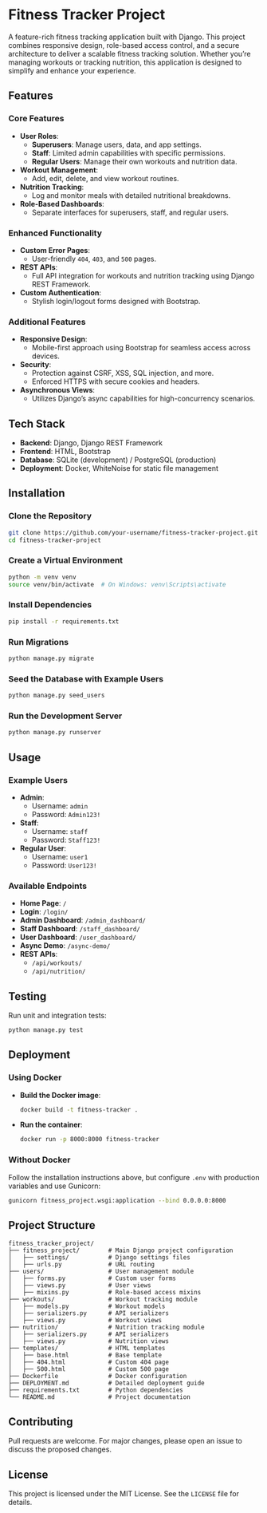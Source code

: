 
# Fitness Tracker Project

A feature-rich fitness tracking application built with Django. This project combines responsive design, role-based access control, and a secure architecture to deliver a scalable fitness tracking solution. Whether you’re managing workouts or tracking nutrition, this application is designed to simplify and enhance your experience.

## Features

### Core Features
- **User Roles**:
  - **Superusers**: Manage users, data, and app settings.
  - **Staff**: Limited admin capabilities with specific permissions.
  - **Regular Users**: Manage their own workouts and nutrition data.
- **Workout Management**:
  - Add, edit, delete, and view workout routines.
- **Nutrition Tracking**:
  - Log and monitor meals with detailed nutritional breakdowns.
- **Role-Based Dashboards**:
  - Separate interfaces for superusers, staff, and regular users.

### Enhanced Functionality
- **Custom Error Pages**:
  - User-friendly `404`, `403`, and `500` pages.
- **REST APIs**:
  - Full API integration for workouts and nutrition tracking using Django REST Framework.
- **Custom Authentication**:
  - Stylish login/logout forms designed with Bootstrap.

### Additional Features
- **Responsive Design**:
  - Mobile-first approach using Bootstrap for seamless access across devices.
- **Security**:
  - Protection against CSRF, XSS, SQL injection, and more.
  - Enforced HTTPS with secure cookies and headers.
- **Asynchronous Views**:
  - Utilizes Django’s async capabilities for high-concurrency scenarios.

## Tech Stack

- **Backend**: Django, Django REST Framework
- **Frontend**: HTML, Bootstrap
- **Database**: SQLite (development) / PostgreSQL (production)
- **Deployment**: Docker, WhiteNoise for static file management

## Installation

### Clone the Repository
```bash
git clone https://github.com/your-username/fitness-tracker-project.git
cd fitness-tracker-project
```

### Create a Virtual Environment
```bash
python -m venv venv
source venv/bin/activate  # On Windows: venv\Scripts\activate
```

### Install Dependencies
```bash
pip install -r requirements.txt
```

### Run Migrations
```bash
python manage.py migrate
```

### Seed the Database with Example Users
```bash
python manage.py seed_users
```

### Run the Development Server
```bash
python manage.py runserver
```

## Usage

### Example Users
- **Admin**:
  - Username: `admin`
  - Password: `Admin123!`
- **Staff**:
  - Username: `staff`
  - Password: `Staff123!`
- **Regular User**:
  - Username: `user1`
  - Password: `User123!`

### Available Endpoints
- **Home Page**: `/`
- **Login**: `/login/`
- **Admin Dashboard**: `/admin_dashboard/`
- **Staff Dashboard**: `/staff_dashboard/`
- **User Dashboard**: `/user_dashboard/`
- **Async Demo**: `/async-demo/`
- **REST APIs**:
  - `/api/workouts/`
  - `/api/nutrition/`

## Testing

Run unit and integration tests:
```bash
python manage.py test
```

## Deployment

### Using Docker
- **Build the Docker image**:
  ```bash
  docker build -t fitness-tracker .
  ```
- **Run the container**:
  ```bash
  docker run -p 8000:8000 fitness-tracker
  ```

### Without Docker
Follow the installation instructions above, but configure `.env` with production variables and use Gunicorn:
```bash
gunicorn fitness_project.wsgi:application --bind 0.0.0.0:8000
```

## Project Structure

```plaintext
fitness_tracker_project/
├── fitness_project/        # Main Django project configuration
│   ├── settings/           # Django settings files
│   ├── urls.py             # URL routing
├── users/                  # User management module
│   ├── forms.py            # Custom user forms
│   ├── views.py            # User views
│   ├── mixins.py           # Role-based access mixins
├── workouts/               # Workout tracking module
│   ├── models.py           # Workout models
│   ├── serializers.py      # API serializers
│   ├── views.py            # Workout views
├── nutrition/              # Nutrition tracking module
│   ├── serializers.py      # API serializers
│   ├── views.py            # Nutrition views
├── templates/              # HTML templates
│   ├── base.html           # Base template
│   ├── 404.html            # Custom 404 page
│   ├── 500.html            # Custom 500 page
├── Dockerfile              # Docker configuration
├── DEPLOYMENT.md           # Detailed deployment guide
├── requirements.txt        # Python dependencies
└── README.md               # Project documentation
```

## Contributing

Pull requests are welcome. For major changes, please open an issue to discuss the proposed changes.

## License

This project is licensed under the MIT License. See the `LICENSE` file for details.
